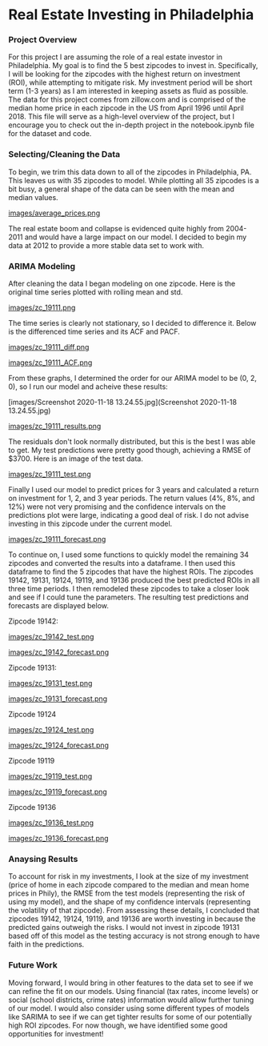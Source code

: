 # Real Estate Investing in Philadelphia

### Project Overview

For this project I are assuming the role of a real estate investor in Philadelphia. My goal is to find the 5 best zipcodes to invest in. Specifically, I will be looking for the zipcodes with the highest return on investment (ROI), while attempting to mitigate risk. My investment period will be short term (1-3 years) as I am interested in keeping assets as fluid as possible. The data for this project comes from zillow.com and is comprised of the median home price in each zipcode in the US from April 1996 until April 2018. This file will serve as a high-level overview of the project, but I encourage you to check out the in-depth project in the notebook.ipynb file for the dataset and code.

### Selecting/Cleaning the Data

To begin, we trim this data down to all of the zipcodes in Philadelphia, PA. This leaves us with 35 zipcodes to model. While plotting all 35 zipcodes is a bit busy, a general shape of the data can be seen with the mean and median values.

[images/average_prices.png](average_prices.png)

The real estate boom and collapse is evidenced quite highly from 2004-2011 and would have a large impact on our model. I decided to begin my data at 2012 to provide a more stable data set to work with.

### ARIMA Modeling

After cleaning the data I began modeling on one zipcode. Here is the original time series plotted with rolling mean and std.

[images/zc_19111.png](zc_19111.png)

The time series is clearly not stationary, so I decided to difference it. Below is the differenced time series and its ACF and PACF.

[images/zc_19111_diff.png](zc_19111_diff.png)

[images/zc_19111_ACF.png](zc_19111_ACF.png)

From these graphs, I determined the order for our ARIMA model to be (0, 2, 0), so I run our model and acheive these results:

[images/Screenshot 2020-11-18 13.24.55.jpg](Screenshot 2020-11-18 13.24.55.jpg)

[images/zc_19111_results.png](zc_19111_results.png)

The residuals don't look normally distributed, but this is the best I was able to get. My test predictions were pretty good though, achieving a RMSE of $3700. Here is an image of the test data.

[images/zc_19111_test.png](zc_19111_test.png)

Finally I used our model to predict prices for 3 years and calculated a return on investment for 1, 2, and 3 year periods. The return values (4%, 8%, and 12%) were not very promising and the confidence intervals on the predictions plot were large, indicating a good deal of risk. I do not advise investing in this zipcode under the current model.

[images/zc_19111_forecast.png](zc_19111_forecast.png)

To continue on, I used some functions to quickly model the remaining 34 zipcodes and converted the results into a dataframe. I then used this dataframe to find the 5 zipcodes that have the highest ROIs. The zipcodes 19142, 19131, 19124, 19119, and 19136 produced the best predicted ROIs in all three time periods. I then remodeled these zipcodes to take a closer look and see if I could tune the parameters. The resulting test predictions and forecasts are displayed below.

Zipcode 19142:

[images/zc_19142_test.png](zc_19142_test.png)

[images/zc_19142_forecast.png](zc_19142_forecast.png)

Zipcode 19131:

[images/zc_19131_test.png](zc_19131_test.png)

[images/zc_19131_forecast.png](zc_19131_forecast.png)

Zipcode 19124

[images/zc_19124_test.png](zc_19124_test.png)

[images/zc_19124_forecast.png](zc_19124_forecast.png)

Zipcode 19119

[images/zc_19119_test.png](zc_19119_test.png)

[images/zc_19119_forecast.png](zc_19119_forecast.png)

Zipcode 19136

[images/zc_19136_test.png](zc_19136_test.png)

[images/zc_19136_forecast.png](zc_19136_forecast.png)

### Anaysing Results

To account for risk in my investments, I look at the size of my investment (price of home in each zipcode compared to the median and mean home prices in Phily), the RMSE from the test models (representing the risk of using my model), and the shape of my confidence intervals (representing the volatility of that zipcode). From assessing these details, I concluded that zipcodes 19142, 19124, 19119, and 19136 are worth investing in because the predicted gains outweigh the risks. I would not invest in zipcode 19131 based off of this model as the testing accuracy is not strong enough to have faith in the predictions.

### Future Work

Moving forward, I would bring in other features to the data set to see if we can refine the fit on our models. Using financial (tax rates, income levels) or social (school districts, crime rates) information would allow further tuning of our model. I would also consider using some different types of models like SARIMA to see if we can get tighter results for some of our potentially high ROI zipcodes. For now though, we have identified some good opportunities for investment!